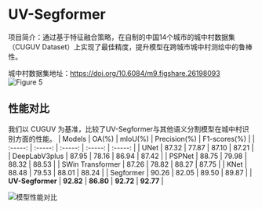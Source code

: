 # UV-Segformer
项目简介：通过基于特征融合策略，在自制的中国14个城市的城中村数据集（CUGUV Dataset）上实现了最佳精度，提升模型在跨城市城中村测绘中的鲁棒性。

城中村数据集地址：https://doi.org/10.6084/m9.figshare.26198093
![Figure 5](https://github.com/user-attachments/assets/3ad6d348-9adc-4b79-8ef1-d9eee5352ba2)

## 性能对比
我们以 CUGUV 为基准，比较了UV-Segformer与其他语义分割模型在城中村识别方面的性能。
| Models | OA(%) | mIoU(%) | Precision(%) | F1-scores(%) |
| :-----: | :-----: | :-----: | :-----: | :-----: |
| UNet | 87.32 | 77.87 | 87.10 | 87.21 |
| DeepLabV3plus | 87.95 | 78.16 | 86.94 | 87.42 |
| PSPNet | 88.75 | 79.98 | 88.32 | 88.53 |
| SWin Transformer | 87.26 | 78.82 | 88.27 | 87.75 |
| KNet | 88.48 | 79.53 | 88.01 | 88.24 |
| Segformer | 90.26 | 82.05 | 89.50 | 89.87 |
| **UV-Segformer** | **92.82** | **86.80** | **92.72** | **92.77** |

![模型性能对比](https://github.com/user-attachments/assets/7b1b1c30-330d-4d43-85d3-6ff5284f3a5e)


